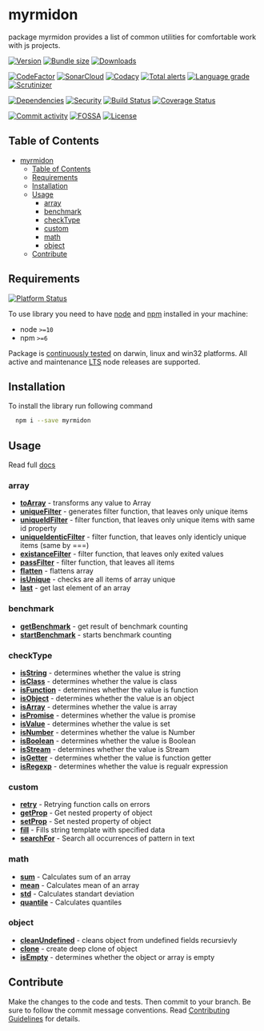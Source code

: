 # myrmidon

package myrmidon provides a list of common utilities for comfortable work with js projects.

[![Version][badge-vers]][npm]
[![Bundle size][npm-size-badge]][npm-size-url]
[![Downloads][npm-downloads-badge]][npm]

[![CodeFactor][codefactor-badge]][codefactor-url]
[![SonarCloud][sonarcloud-badge]][sonarcloud-url]
[![Codacy][codacy-badge]][codacy-url]
[![Total alerts][lgtm-alerts-badge]][lgtm-alerts-url]
[![Language grade][lgtm-lg-badge]][lgtm-lg-url]
[![Scrutinizer][scrutinizer-badge]][scrutinizer-url]

[![Dependencies][badge-deps]][npm]
[![Security][snyk-badge]][snyk-url]
[![Build Status][tests-badge]][tests-url]
[![Coverage Status][badge-coverage]][url-coverage]

[![Commit activity][commit-activity-badge]][github]
[![FOSSA][fossa-badge]][fossa-url]
[![License][badge-lic]][github]

[npm]: https://www.npmjs.com/package/myrmidon

[github]: https://github.com/pustovitDmytro/myrmidon

[coveralls]: https://coveralls.io/github/pustovitDmytro/myrmidon?branch=master

[badge-deps]: https://img.shields.io/librariesio/release/npm/myrmidon.svg

[badge-vers]: https://img.shields.io/npm/v/myrmidon.svg

[badge-lic]: https://img.shields.io/github/license/pustovitDmytro/myrmidon.svg

[badge-coverage]: https://coveralls.io/repos/github/pustovitDmytro/myrmidon/badge.svg?branch=master

[url-coverage]: https://coveralls.io/github/pustovitDmytro/myrmidon?branch=master

[snyk-badge]: https://snyk-widget.herokuapp.com/badge/npm/myrmidon/badge.svg

[snyk-url]: https://snyk.io/advisor/npm-package/myrmidon

[tests-badge]: https://img.shields.io/circleci/build/github/pustovitDmytro/myrmidon

[tests-url]: https://app.circleci.com/pipelines/github/pustovitDmytro/myrmidon

[codefactor-badge]: https://www.codefactor.io/repository/github/pustovitdmytro/myrmidon/badge

[codefactor-url]: https://www.codefactor.io/repository/github/pustovitdmytro/myrmidon

[commit-activity-badge]: https://img.shields.io/github/commit-activity/m/pustovitDmytro/myrmidon

[scrutinizer-badge]: https://scrutinizer-ci.com/g/pustovitDmytro/myrmidon/badges/quality-score.png?b=master

[scrutinizer-url]: https://scrutinizer-ci.com/g/pustovitDmytro/myrmidon/?branch=master

[lgtm-lg-badge]: https://img.shields.io/lgtm/grade/javascript/g/pustovitDmytro/myrmidon.svg?logo=lgtm&logoWidth=18

[lgtm-lg-url]: https://lgtm.com/projects/g/pustovitDmytro/myrmidon/context:javascript

[lgtm-alerts-badge]: https://img.shields.io/lgtm/alerts/g/pustovitDmytro/myrmidon.svg?logo=lgtm&logoWidth=18

[lgtm-alerts-url]: https://lgtm.com/projects/g/pustovitDmytro/myrmidon/alerts/

[codacy-badge]: https://app.codacy.com/project/badge/Grade/761f34369f4d49668775bca415c6c4f2

[codacy-url]: https://www.codacy.com/gh/pustovitDmytro/myrmidon/dashboard?utm_source=github.com&utm_medium=referral&utm_content=pustovitDmytro/myrmidon&utm_campaign=Badge_Grade

[sonarcloud-badge]: https://sonarcloud.io/api/project_badges/measure?project=pustovitDmytro_myrmidon&metric=alert_status

[sonarcloud-url]: https://sonarcloud.io/dashboard?id=pustovitDmytro_myrmidon

[npm-downloads-badge]: https://img.shields.io/npm/dw/myrmidon

[npm-size-badge]: https://img.shields.io/bundlephobia/min/myrmidon

[npm-size-url]: https://bundlephobia.com/result?p=myrmidon

[node-ver-test-badge]: https://github.com/pustovitDmytro/myrmidon/actions/workflows/npt.yml/badge.svg?branch=master

[node-ver-test-url]: https://github.com/pustovitDmytro/myrmidon/actions?query=workflow%3A%22Node.js+versions%22

[fossa-badge]: https://app.fossa.com/api/projects/custom%2B24828%2Fmyrmidon.svg?type=shield

[fossa-url]: https://app.fossa.com/projects/custom%2B24828%2Fmyrmidon?ref=badge_shield

## Table of Contents

- [myrmidon](#myrmidon)
  - [Table of Contents](#table-of-contents)
  - [Requirements](#requirements)
  - [Installation](#installation)
  - [Usage](#usage)
    - [array](#array)
    - [benchmark](#benchmark)
    - [checkType](#checktype)
    - [custom](#custom)
    - [math](#math)
    - [object](#object)
  - [Contribute](#contribute)

## Requirements

[![Platform Status][node-ver-test-badge]][node-ver-test-url]

To use library you need to have [node](https://nodejs.org) and [npm](https://www.npmjs.com) installed in your machine:

*   node `>=10`
*   npm `>=6`

Package is [continuously tested][node-ver-test-url] on darwin, linux and win32 platforms. All active and maintenance [LTS](https://nodejs.org/en/about/releases/) node releases are supported.

## Installation

To install the library run following command

```bash
  npm i --save myrmidon
```

## Usage

Read full [docs](https://myrmidonjs.readthedocs.io/en/latest/reference/)

### array

*   [**toArray**](https://myrmidonjs.readthedocs.io/en/latest/reference/#toarray) - transforms any value to Array
*   [**uniqueFilter**](https://myrmidonjs.readthedocs.io/en/latest/reference/#uniquefilter) - generates filter function, that leaves only unique items
*   [**uniqueIdFilter**](https://myrmidonjs.readthedocs.io/en/latest/reference/#uniqueidfilter) - filter function, that leaves only unique items with same id property
*   [**uniqueIdenticFilter**](https://myrmidonjs.readthedocs.io/en/latest/reference/#uniqueidenticfilter) - filter function, that leaves only identicly unique items (same by ===)
*   [**existanceFilter**](https://myrmidonjs.readthedocs.io/en/latest/reference/#existancefilter) - filter function, that leaves only exited values
*   [**passFilter**](https://myrmidonjs.readthedocs.io/en/latest/reference/#passfilter) - filter function, that leaves all items
*   [**flatten**](https://myrmidonjs.readthedocs.io/en/latest/reference/#flatten) - flattens array
*   [**isUnique**](https://myrmidonjs.readthedocs.io/en/latest/reference/#isunique) - checks are all items of array unique
*   [**last**](https://myrmidonjs.readthedocs.io/en/latest/reference/#last) - get last element of an array

### benchmark

*   [**getBenchmark**](https://myrmidonjs.readthedocs.io/en/latest/reference/#getbenchmark) - get result of benchmark counting
*   [**startBenchmark**](https://myrmidonjs.readthedocs.io/en/latest/reference/#startbenchmark) - starts benchmark counting

### checkType

*   [**isString**](https://myrmidonjs.readthedocs.io/en/latest/reference/#isstring) - determines whether the value is string
*   [**isClass**](https://myrmidonjs.readthedocs.io/en/latest/reference/#isclass) - determines whether the value is class
*   [**isFunction**](https://myrmidonjs.readthedocs.io/en/latest/reference/#isfunction) - determines whether the value is function
*   [**isObject**](https://myrmidonjs.readthedocs.io/en/latest/reference/#isobject) - determines whether the value is an object
*   [**isArray**](https://myrmidonjs.readthedocs.io/en/latest/reference/#isarray) - determines whether the value is array
*   [**isPromise**](https://myrmidonjs.readthedocs.io/en/latest/reference/#ispromise) - determines whether the value is promise
*   [**isValue**](https://myrmidonjs.readthedocs.io/en/latest/reference/#isvalue) - determines whether the value is set
*   [**isNumber**](https://myrmidonjs.readthedocs.io/en/latest/reference/#isnumber) - determines whether the value is Number
*   [**isBoolean**](https://myrmidonjs.readthedocs.io/en/latest/reference/#isboolean) - determines whether the value is Boolean
*   [**isStream**](https://myrmidonjs.readthedocs.io/en/latest/reference/#isstream) - determines whether the value is Stream
*   [**isGetter**](https://myrmidonjs.readthedocs.io/en/latest/reference/#isgetter) - determines whether the value is function getter
*   [**isRegexp**](https://myrmidonjs.readthedocs.io/en/latest/reference/#isregexp) - determines whether the value is regualr expression

### custom

*   [**retry**](https://myrmidonjs.readthedocs.io/en/latest/reference/#retry) - Retrying function calls on errors
*   [**getProp**](https://myrmidonjs.readthedocs.io/en/latest/reference/#getprop) - Get nested property of object
*   [**setProp**](https://myrmidonjs.readthedocs.io/en/latest/reference/#setprop) - Set nested property of object
*   [**fill**](https://myrmidonjs.readthedocs.io/en/latest/reference/#fill) - Fills string template with specified data
*   [**searchFor**](https://myrmidonjs.readthedocs.io/en/latest/reference/#searchfor) - Search all occurrences of pattern in text

### math

*   [**sum**](https://myrmidonjs.readthedocs.io/en/latest/reference/#sum) - Calculates sum of an array
*   [**mean**](https://myrmidonjs.readthedocs.io/en/latest/reference/#mean) - Calculates mean of an array
*   [**std**](https://myrmidonjs.readthedocs.io/en/latest/reference/#std) - Calculates standart deviation
*   [**quantile**](https://myrmidonjs.readthedocs.io/en/latest/reference/#quantile) - Calculates quantiles

### object

*   [**cleanUndefined**](https://myrmidonjs.readthedocs.io/en/latest/reference/#cleanundefined) - cleans object from undefined fields recursievly
*   [**clone**](https://myrmidonjs.readthedocs.io/en/latest/reference/#clone) - create deep clone of object
*   [**isEmpty**](https://myrmidonjs.readthedocs.io/en/latest/reference/#isempty) - determines whether the object or array is empty

## Contribute

Make the changes to the code and tests. Then commit to your branch. Be sure to follow the commit message conventions. Read [Contributing Guidelines](.github/CONTRIBUTING.md) for details.
